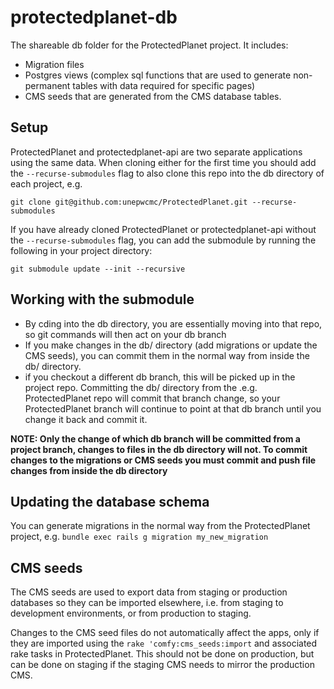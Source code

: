 # protectedplanet-db
The shareable db folder for the ProtectedPlanet project. It includes:
- Migration files
- Postgres views (complex sql functions that are used to generate non-permanent tables with data required for specific pages)
- CMS seeds that are generated from the CMS database tables.


## Setup
ProtectedPlanet and protectedplanet-api are two separate applications using the same data. When cloning either for the first time you should add the
```--recurse-submodules``` flag to also clone this repo into the db directory of each project, e.g.
```
git clone git@github.com:unepwcmc/ProtectedPlanet.git --recurse-submodules
```

If you have already cloned ProtectedPlanet or protectedplanet-api without the ```--recurse-submodules``` flag, you can add the submodule by running the following in your project directory:
```
git submodule update --init --recursive
```

## Working with the submodule

- By cding into the db directory, you are essentially moving into that repo, so git commands will then act on your db branch
- If you make changes in the db/ directory (add migrations or update the CMS seeds), you can commit them in the normal way from inside the db/ directory.
- if you checkout a different db branch, this will be picked up in the project repo. Committing the db/ directory from the .e.g. ProtectedPlanet repo will commit that branch change, so your ProtectedPlanet branch will continue to point at that db branch until you change it back and commit it. 

**NOTE: Only the change of which db branch will be committed from a project branch, changes to files in the db directory will not. To commit changes to the migrations or CMS seeds you must commit and push file changes from inside the db directory**

## Updating the database schema
You can generate migrations in the normal way from the ProtectedPlanet project, e.g. ```bundle exec rails g migration my_new_migration```

## CMS seeds

The CMS seeds are used to export data from staging or production databases so they can be imported elsewhere, i.e. from staging to development environments, or from production to staging.

Changes to the CMS seed files do not automatically affect the apps, only if they are imported using the ```rake 'comfy:cms_seeds:import``` and associated rake tasks in ProtectedPlanet. This should not be done on production, but can be done on staging if the staging CMS needs to mirror the production CMS.